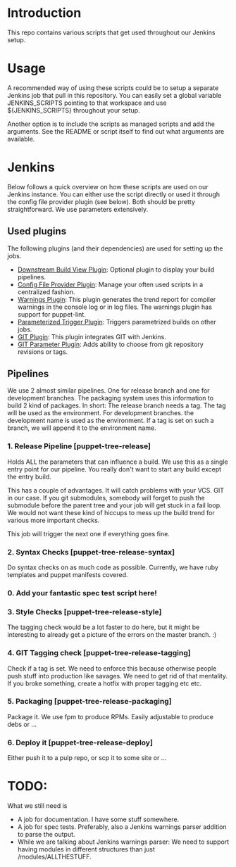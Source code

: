 # Introduction

This repo contains various scripts that get used throughout our Jenkins setup.

# Usage

A recommended way of using these scripts could be to setup a separate Jenkins
job that pull in this repository. You can easily set a global variable JENKINS_SCRIPTS
pointing to that workspace and use ${JENKINS_SCRIPTS} throughout your setup.

Another option is to include the scripts as managed scripts and add the arguments. See the README or
script itself to find out what arguments are available.

# Jenkins

Below follows a quick overview on how these scripts are used on our Jenkins
instance. You can either use the script directly or used it through the config
file provider plugin (see below). Both should be pretty straightforward.
We use parameters extensively.

## Used plugins

The following plugins (and their dependencies) are used for setting up the jobs.

* [Downstream Build View Plugin](https://wiki.jenkins-ci.org/display/JENKINS/Downstream+buildview+plugin):
  Optional plugin to display your build pipelines.
* [Config File Provider Plugin](https://wiki.jenkins-ci.org/display/JENKINS/Config+File+Provider+Plugin):
  Manage your often used scripts in a centralized fashion.
* [Warnings Plugin](https://wiki.jenkins-ci.org/display/JENKINS/Warnings+Plugin):
  This plugin generates the trend report for compiler warnings in the console
  log or in log files. The warnings plugin has support for puppet-lint.
* [Parameterized Trigger Plugin](https://wiki.jenkins-ci.org/display/JENKINS/Parameterized+Trigger+Plugins):
  Triggers parametrized builds on other jobs.
* [GIT Plugin](https://wiki.jenkins-ci.org/display/JENKINS/Git+Plugin):
  This plugin integrates GIT with Jenkins.
* [GIT Parameter Plugin](https://github.com/lukanus/git-parameter):
  Adds ability to choose from git repository revisions or tags.

## Pipelines

We use 2 almost similar pipelines. One for release branch and one for development
branches. The packaging system uses this information to build 2 kind of packages.
In short: The release branch needs a tag. The tag will be used as the environment.
For development branches. the development name is used as the environment. If a tag
is set on such a branch, we will append it to the environment name.

### 1. Release Pipeline [puppet-tree-release]

Holds ALL the parameters that can influence a build. We use this as a single entry point
for our pipeline. You really don't want to start any build except the entry build.

This has a couple of advantages. It will catch problems with your VCS. GIT in our case.
If you git submodules, somebody will forget to push the submodule before the parent tree
and your job will get stuck in a fail loop. We would not want these kind of hiccups to
mess up the build trend for various more important checks.

This job will trigger the next one if everything goes fine.

### 2. Syntax Checks [puppet-tree-release-syntax]

Do syntax checks on as much code as possible. Currently, we have ruby templates and
puppet manifests covered.

### 0. Add your fantastic spec test script here!

### 3. Style Checks [puppet-tree-release-style]

The tagging check would be a lot faster to do here, but it might be interesting to already
get a picture of the errors on the master branch. :)

### 4. GIT Tagging check [puppet-tree-release-tagging]

Check if a tag is set. We need to enforce this because otherwise people push stuff into
production like savages. We need to get rid of that mentality. If you broke something,
create a hotfix with proper tagging etc etc.

### 5. Packaging [puppet-tree-release-packaging]
Package it. We use fpm to produce RPMs. Easily adjustable to produce debs or ...

### 6. Deploy it [puppet-tree-release-deploy]
Either push it to a pulp repo, or scp it to some site or ...


# TODO:

What we still need is

* A job for documentation. I have some stuff somewhere.
* A job for spec tests. Preferably, also a Jenkins warnings parser addition to parse the output.
* While we are talking about Jenkins warnings parser: We need to support having modules in different
  structures than just /modules/ALLTHESTUFF.

